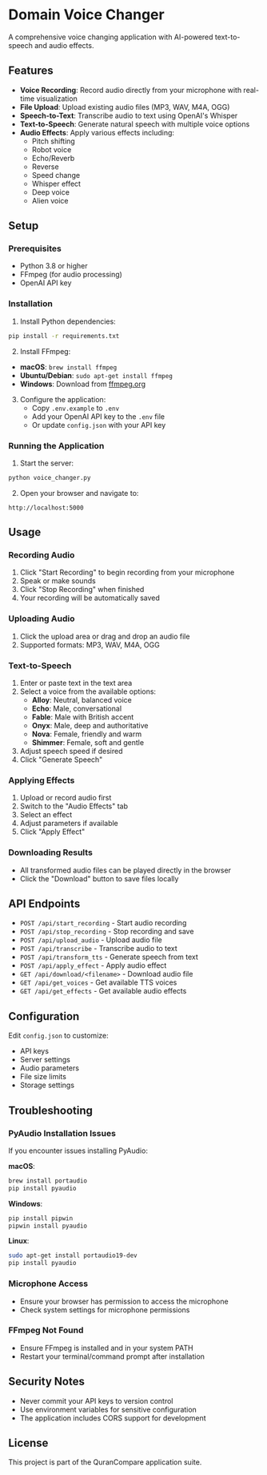 # Domain Voice Changer

A comprehensive voice changing application with AI-powered text-to-speech and audio effects.

## Features

- **Voice Recording**: Record audio directly from your microphone with real-time visualization
- **File Upload**: Upload existing audio files (MP3, WAV, M4A, OGG)
- **Speech-to-Text**: Transcribe audio to text using OpenAI's Whisper
- **Text-to-Speech**: Generate natural speech with multiple voice options
- **Audio Effects**: Apply various effects including:
  - Pitch shifting
  - Robot voice
  - Echo/Reverb
  - Reverse
  - Speed change
  - Whisper effect
  - Deep voice
  - Alien voice

## Setup

### Prerequisites

- Python 3.8 or higher
- FFmpeg (for audio processing)
- OpenAI API key

### Installation

1. Install Python dependencies:
```bash
pip install -r requirements.txt
```

2. Install FFmpeg:
- **macOS**: `brew install ffmpeg`
- **Ubuntu/Debian**: `sudo apt-get install ffmpeg`
- **Windows**: Download from [ffmpeg.org](https://ffmpeg.org/download.html)

3. Configure the application:
   - Copy `.env.example` to `.env`
   - Add your OpenAI API key to the `.env` file
   - Or update `config.json` with your API key

### Running the Application

1. Start the server:
```bash
python voice_changer.py
```

2. Open your browser and navigate to:
```
http://localhost:5000
```

## Usage

### Recording Audio
1. Click "Start Recording" to begin recording from your microphone
2. Speak or make sounds
3. Click "Stop Recording" when finished
4. Your recording will be automatically saved

### Uploading Audio
1. Click the upload area or drag and drop an audio file
2. Supported formats: MP3, WAV, M4A, OGG

### Text-to-Speech
1. Enter or paste text in the text area
2. Select a voice from the available options:
   - **Alloy**: Neutral, balanced voice
   - **Echo**: Male, conversational
   - **Fable**: Male with British accent
   - **Onyx**: Male, deep and authoritative
   - **Nova**: Female, friendly and warm
   - **Shimmer**: Female, soft and gentle
3. Adjust speech speed if desired
4. Click "Generate Speech"

### Applying Effects
1. Upload or record audio first
2. Switch to the "Audio Effects" tab
3. Select an effect
4. Adjust parameters if available
5. Click "Apply Effect"

### Downloading Results
- All transformed audio files can be played directly in the browser
- Click the "Download" button to save files locally

## API Endpoints

- `POST /api/start_recording` - Start audio recording
- `POST /api/stop_recording` - Stop recording and save
- `POST /api/upload_audio` - Upload audio file
- `POST /api/transcribe` - Transcribe audio to text
- `POST /api/transform_tts` - Generate speech from text
- `POST /api/apply_effect` - Apply audio effect
- `GET /api/download/<filename>` - Download audio file
- `GET /api/get_voices` - Get available TTS voices
- `GET /api/get_effects` - Get available audio effects

## Configuration

Edit `config.json` to customize:
- API keys
- Server settings
- Audio parameters
- File size limits
- Storage settings

## Troubleshooting

### PyAudio Installation Issues
If you encounter issues installing PyAudio:

**macOS**:
```bash
brew install portaudio
pip install pyaudio
```

**Windows**:
```bash
pip install pipwin
pipwin install pyaudio
```

**Linux**:
```bash
sudo apt-get install portaudio19-dev
pip install pyaudio
```

### Microphone Access
- Ensure your browser has permission to access the microphone
- Check system settings for microphone permissions

### FFmpeg Not Found
- Ensure FFmpeg is installed and in your system PATH
- Restart your terminal/command prompt after installation

## Security Notes

- Never commit your API keys to version control
- Use environment variables for sensitive configuration
- The application includes CORS support for development

## License

This project is part of the QuranCompare application suite.